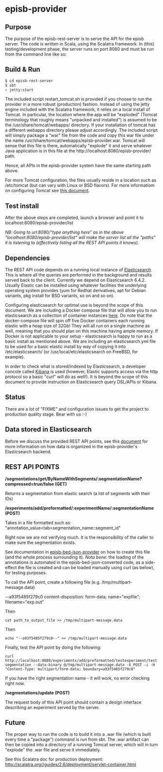 # episb-provider #

## Purpose ##

The purpose of the episb-rest-server is to serve the API for the episb server. The code is written in Scala, using the Scalatra framework. In (this) testing/development phase, the server runs on port 8080 and must be run from the command line like so:

## Build & Run ##

```sh
$ cd episb-rest-server
$ sbt
> jetty:start
```

The included script restart_tomcat.sh is provided if you choose to run the provider in a more robust (production) fashion. Instead of using the jetty engine included with the Scalatra framework, it relies on a local install of Tomcat. In particular, the location where the app will be "exploded" (Tomcat terminology that roughly means "unpacked and installed") is assumed to be the /usr/share/tomcat/webapps/ directory. If your installation of tomcat has a different webapps directory please adjust accordingly. The included script will simply package a "war" file from the code and copy this war file under the name /usr/share/tomcat/webapps/episb-provider.war. Tomcat will sense that this file is there, automatically "explode" it and serve whatever Java application is in this file at the http://localhost:8080/episb-provider/ path.

Hence, all APIs in the episb-provider system have the same starting path above.

For more Tomcat configuration, the files usually reside in a location such as /etc/tomcat (but can vary with Linux or BSD flavors). For more informatiom on configuring Tomcat see [this document](https://tomcat.apache.org/tomcat-8.5-doc/index.html).

## Test install ##

After the above steps are completed, launch a browser and point it to localhost:8080/episb-provider/list

*NB: Going to url:8080/"type anything here" as in the above "localhost:8080/episb-provider/list" will make the server list all the "paths" it is listening to (effectively listing all the REST API points it knows).*

## Dependencies ##

The REST API code depends on a running local instance of [Elasticsearch](https://www.elastic.co/products/elasticsearch). This is where all the queries are performed in the background and results served back to the client. Currently we depend on Elasticsearch 6.4.2. Usually Elastic can be installed using whatever facilities the underlying operating system provides (yum for Redhat derivatives, apt for Debian variants, pkg install for BSD variants, so on and so on).

Configuring elasticsearch for optimal use is beyond the scope of this document. We are including a Docker compose file that will allow you to run elasticsearch as a collection of container instances [here](https://github.com/databio/episb-provider/tree/master/episb-provider/elastic). Do note that the docker-compose file will spin off five Docker containers each running elastic with a heap size of 32Gb! They will all run on a single machine as well, meaning that you should plan on this machine having ample memory. If Docker is not applicable to your setup - elasticsearch is happy to run as a basic install as mentioned above. We are including an elasticsearch.yml file to be used for a basic elastic install by way of copying it into /etc/elasticsearch/ (or /usr/local/etc/elasticsearch on FreeBSD, for example).

In order to check what is stored/indexed by Elasticsearch, a developer concole called [Kibana](https://www.elastic.co/products/kibana) is used (however, Elastic supports access via the http protocol so a basic "curl" will do as well!). It is beyond the scope of this document to provide instruction on Elasticsearch query DSL/APIs or Kibana.

## Status ##

There are a lot of "FIXME" and configuration issues to get the project to production quality stage. Bear with us :-)

## Data stored in Elasticsearch ##

Before we discuss the provided REST API points, see this [document](https://github.com/databio/episb-hub/blob/master/docs/data-organization.md) for more information on how data is organized in the episb-provider's Elasticsearch backend.

## REST API POINTS ##

**/segmentations/get/ByNameWithSegments/:segmentationName?compressed=true/false (GET)**

Returns a segmentation from elastic search (a list of segments with their IDs)

**/experiments/add/preformatted/:experimentName/:segmentationName (POST)**

Takes in a file formatted such as: "annotation_value\<tab\>segmentation_name::segment_id"

Right now we are not verifying much. It is the responsibility of the caller to make sure the segmentation exists.

See documentation in [episb-bed-json-provider](https://github.com/databio/episb-provider/tree/master/episb-bed-json-converter) on how to create this file (and the whole process surrounding it). *Nota bene*: the loading of the annotations is automated in the episb-bed-json-converted code, as a side-effect the file is created and can be loaded manually using curl (as below), for testing purposes.

To call the API point, create a following file (e.g. /tmp/multipart-message.data)

--a93f5485f279c0
content-disposition: form-data; name="expfile"; filename="exp.out"

Then 

``
cat path_to_output_file >> /tmp/multipart-message.data
``

Then 

``
echo "--a93f5485f279c0--" >> /tmp/multipart-message.data
``

Finally, test the API point by doing the following:

``
curl http://localhost:8080/experiments/add/preformatted/testexperiment/testsegmentation --data-binary @/tmp/multipart-message.data -X POST -i -H "Content-Type: multipart/form-data; boundary=a93f5485f279c0"
``

If you have the right segmentation name - it will work, no error checking right now.

**/segmentations/update (POST)**

The request body of this API point should contain a design interface describing an experiment served by the server.

## Future ##

The proper way to run the code is to build it into a .war file (which is built every time a "package") command is run from sbt. The .war artifact can then be copied into a directory of a running Tomcat server, which will in turn "explode" the .war file and serve it immediately.

See this Scalatra doc for production deployment: http://scalatra.org//guides/2.6/deployment/servlet-container.html
